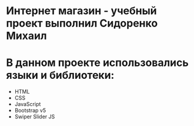 # Интернет магазин - учебный проект выполнил Сидоренко Михаил

# В данном проекте использовались языки и библиотеки:
- HTML
- CSS
- JavaScript
- Bootstrap v5
- Swiper Slider JS
